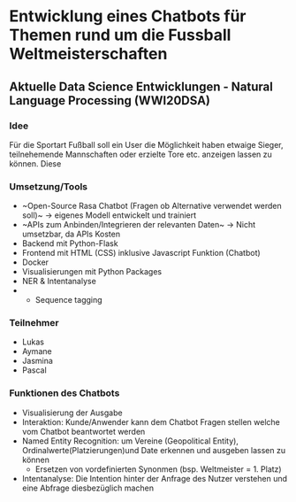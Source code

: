# Entwicklung eines Chatbots für Themen rund um die Fussball Weltmeisterschaften
## Aktuelle Data Science Entwicklungen - Natural Language Processing (WWI20DSA)

### Idee
Für die Sportart Fußball soll ein User die Möglichkeit haben etwaige Sieger, teilnehemende Mannschaften oder erzielte Tore etc. anzeigen lassen zu können. Diese 


### Umsetzung/Tools
- ~Open-Source Rasa Chatbot (Fragen ob Alternative verwendet werden soll)~ -> eigenes Modell entwickelt und trainiert
- ~APIs zum Anbinden/Integrieren der relevanten Daten~ -> Nicht umsetzbar, da APIs Kosten
- Backend mit Python-Flask
- Frontend mit HTML (CSS) inklusive Javascript Funktion (Chatbot)
- Docker
- Visualisierungen mit Python Packages
- NER & Intentanalyse
- - Sequence tagging


### Teilnehmer
- Lukas
- Aymane 
- Jasmina 
- Pascal 


### Funktionen des Chatbots
- Visualisierung der Ausgabe
- Interaktion: Kunde/Anwender kann dem Chatbot Fragen stellen welche vom Chatbot beantwortet werden
- Named Entity Recognition: um Vereine (Geopolitical Entity), Ordinalwerte(Platzierungen)und Date erkennen und ausgeben lassen zu können
  - Ersetzen von vordefinierten Synonmen (bsp. Weltmeister = 1. Platz)
- Intentanalyse: Die Intention hinter der Anfrage des Nutzer verstehen und eine Abfrage diesbezüglich machen
